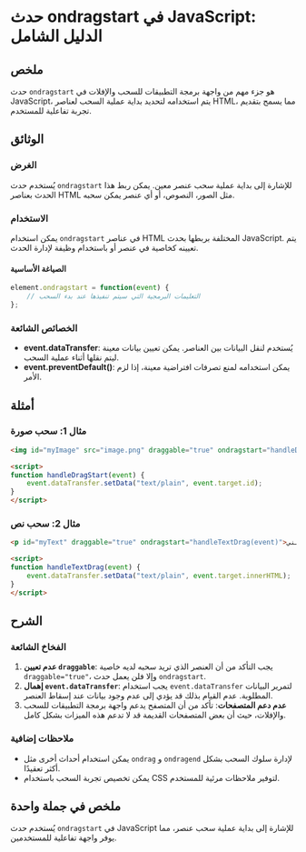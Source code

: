 <!--
Meta Description: # حدث ondragstart في JavaScript: الدليل الشامل ## ملخص حدث `ondragstart` هو جزء مهم من واجهة برمجة التطبيقات للسحب والإفلات في JavaScript، يتم استخدام...
Meta Keywords: event, ondragstart, يمكن, حدث, javascript
-->

# حدث ondragstart في JavaScript: الدليل الشامل

## ملخص
حدث `ondragstart` هو جزء مهم من واجهة برمجة التطبيقات للسحب والإفلات في JavaScript، يتم استخدامه لتحديد بداية عملية السحب لعناصر HTML، مما يسمح بتقديم تجربة تفاعلية للمستخدم.

## الوثائق
### الغرض
يُستخدم حدث `ondragstart` للإشارة إلى بداية عملية سحب عنصر معين. يمكن ربط هذا الحدث بعناصر HTML مثل الصور، النصوص، أو أي عنصر يمكن سحبه.

### الاستخدام
يمكن استخدام `ondragstart` في عناصر HTML المختلفة بربطها بحدث JavaScript. يتم تعيينه كخاصية في عنصر أو باستخدام وظيفة لإدارة الحدث.

#### الصياغة الأساسية
```javascript
element.ondragstart = function(event) {
    // التعليمات البرمجية التي سيتم تنفيذها عند بدء السحب
};
```

### الخصائص الشائعة
- **event.dataTransfer**: يُستخدم لنقل البيانات بين العناصر. يمكن تعيين بيانات معينة ليتم نقلها أثناء عملية السحب.
- **event.preventDefault()**: يمكن استخدامه لمنع تصرفات افتراضية معينة، إذا لزم الأمر.

## أمثلة
### مثال 1: سحب صورة
```html
<img id="myImage" src="image.png" draggable="true" ondragstart="handleDragStart(event)">

<script>
function handleDragStart(event) {
    event.dataTransfer.setData("text/plain", event.target.id);
}
</script>
```

### مثال 2: سحب نص
```html
<p id="myText" draggable="true" ondragstart="handleTextDrag(event)">اسحبني!</p>

<script>
function handleTextDrag(event) {
    event.dataTransfer.setData("text/plain", event.target.innerHTML);
}
</script>
```

## الشرح
### الفخاخ الشائعة
1. **عدم تعيين `draggable`**: يجب التأكد من أن العنصر الذي تريد سحبه لديه خاصية `draggable="true"`، وإلا فلن يعمل حدث `ondragstart`.
2. **إهمال `event.dataTransfer`**: يجب استخدام `event.dataTransfer` لتمرير البيانات المطلوبة. عدم القيام بذلك قد يؤدي إلى عدم وجود بيانات عند إسقاط العنصر.
3. **عدم دعم المتصفحات**: تأكد من أن المتصفح يدعم واجهة برمجة التطبيقات للسحب والإفلات، حيث أن بعض المتصفحات القديمة قد لا تدعم هذه الميزات بشكل كامل.

### ملاحظات إضافية
- يمكن استخدام أحداث أخرى مثل `ondrag` و `ondragend` لإدارة سلوك السحب بشكل أكثر تعقيدًا.
- يمكن تخصيص تجربة السحب باستخدام CSS لتوفير ملاحظات مرئية للمستخدم.

## ملخص في جملة واحدة
يُستخدم حدث `ondragstart` في JavaScript للإشارة إلى بداية عملية سحب عنصر، مما يوفر واجهة تفاعلية للمستخدمين.